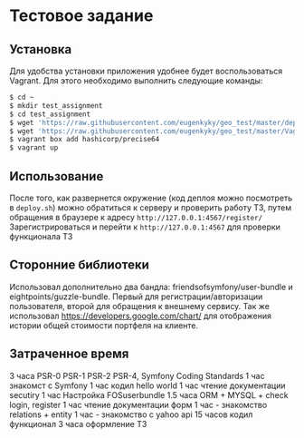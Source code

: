Тестовое задание
================

## Установка
Для удобства установки приложения удобнее будет воспользоваться Vagrant. Для этого необходимо выполнить следующие команды:
```bash
$ cd ~
$ mkdir test_assignment
$ cd test_assignment
$ wget 'https://raw.githubusercontent.com/eugenkyky/geo_test/master/deploy.sh'
$ wget 'https://raw.githubusercontent.com/eugenkyky/geo_test/master/Vagrantfile'
$ vagrant box add hashicorp/precise64
$ vagrant up
```

## Использование
После того, как развернется окружение (код деплоя можно посмотреть в ```deploy.sh```) 
можно обратиться к серверу и проверить работу ТЗ, путем обращения в браузере к адресу ```http://127.0.0.1:4567/register/```
Зарегистрироваться и перейти к ```http://127.0.0.1:4567``` для проверки функционала ТЗ

## Сторонние библиотеки
Использовал дополнительно два бандла: friendsofsymfony/user-bundle и eightpoints/guzzle-bundle. Первый для регистрации/авторизации пользователя, второй для обращения к внешнему сервису.
Так же использовал https://developers.google.com/chart/ для отображения истории общей стоимости портфеля на клиенте.

## Затраченное время
3 часа PSR-0 PSR-1 PSR-2 PSR-4, Symfony Coding Standards 
1 час знакомст с Symfony
1 час кодил hello world
1 час чтение документации secutiry
1 час Настройка FOSuserbundle
1.5 часа ORM + MYSQL + check login, register
1 час чтение документации форм
1 час - знакомство relations + entity 
1 час - знакомство с yahoo api
15 часов кодил функционал
3 часа оформление ТЗ
